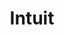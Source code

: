 ---
blog: https://intuit.com/blog
facebook: https://facebook.com/intuit
linkedin: https://linkedin.com/company/intuit
logohandle: intuit
sort: intuit
title: Intuit
twitter: https://x.com/Intuit
website: https://www.intuit.com/
youtube: https://youtube.com/user/intuit
---